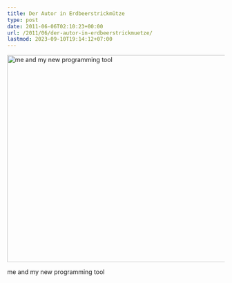 ```yaml
---
title: Der Autor in Erdbeerstrickmütze
type: post
date: 2011-06-06T02:10:23+00:00
url: /2011/06/der-autor-in-erdbeerstrickmuetze/
lastmod: 2023-09-10T19:14:12+07:00
---
```

<div class="media image">
  <a href="http://www.flickr.com/photos/schreibblogade/5804406197/" title="me and my new programming tool by Patrick Kollitsch, on Flickr"><img src="//farm6.static.flickr.com/5230/5804406197_7251054209_z.jpg" width="640" height="480" alt="me and my new programming tool" /></a></p>

  <p>
    me and my new programming tool
  </p>
</div>
